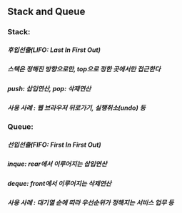 ## Stack and Queue

### Stack:  
##### 후입선출(LIFO: Last In First Out)  
##### 스택은 정해진 방향으로만, top으로 정한 곳에서만 접근한다  
##### push: 삽입연산, pop: 삭제연산  
##### 사용 사례 : 웹 브라우저 뒤로가기, 실행취소(undo) 등  
  
### Queue:  
##### 선입선출(FIFO: First In First Out)  
##### inque: rear에서 이루어지는 삽입연산  
##### deque: front에서 이루어지는 삭제연산  
##### 사용 사례 : 대기열 순에 따라 우선순위가 정해지는 서비스 업무 등  
